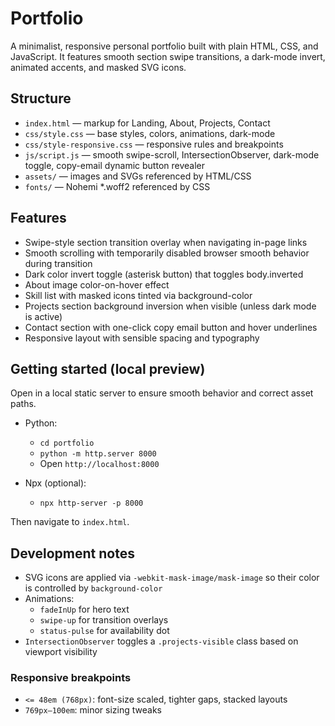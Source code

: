 # Portfolio

A minimalist, responsive personal portfolio built with plain HTML, CSS, and JavaScript. It features smooth section swipe transitions, a dark-mode invert, animated accents, and masked SVG icons.

## Structure

- `index.html` — markup for Landing, About, Projects, Contact
- `css/style.css` — base styles, colors, animations, dark-mode
- `css/style-responsive.css` — responsive rules and breakpoints
- `js/script.js` — smooth swipe-scroll, IntersectionObserver, dark-mode toggle, copy-email dynamic button revealer
- `assets/` — images and SVGs referenced by HTML/CSS
- `fonts/` — Nohemi *.woff2 referenced by CSS

## Features

- Swipe-style section transition overlay when navigating in-page links
- Smooth scrolling with temporarily disabled browser smooth behavior during transition
- Dark color invert toggle (asterisk button) that toggles body.inverted
- About image color-on-hover effect
- Skill list with masked icons tinted via background-color
- Projects section background inversion when visible (unless dark mode is active)
- Contact section with one-click copy email button and hover underlines
- Responsive layout with sensible spacing and typography

## Getting started (local preview)

Open in a local static server to ensure smooth behavior and correct asset paths.

- Python:
  - `cd portfolio`
  - `python -m http.server 8000`
  - Open `http://localhost:8000`

- Npx (optional):
  - `npx http-server -p 8000`

Then navigate to `index.html`.

## Development notes

- SVG icons are applied via `-webkit-mask-image/mask-image` so their color is controlled by `background-color`
- Animations:
  - `fadeInUp` for hero text
  - `swipe-up` for transition overlays
  - `status-pulse` for availability dot
- `IntersectionObserver` toggles a `.projects-visible` class based on viewport visibility

### Responsive breakpoints

- `<= 48em (768px)`: font-size scaled, tighter gaps, stacked layouts
- `769px–100em`: minor sizing tweaks
